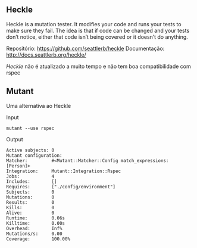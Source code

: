 ## Heckle

Heckle is a mutation tester. It modifies your code and runs your tests to make sure they fail. The idea is that if code can be changed and your tests don’t notice, either that code isn’t being covered or it doesn’t do anything.

Repositório: https://github.com/seattlerb/heckle
Documentação: http://docs.seattlerb.org/heckle/


*Heckle* não é atualizado a muito tempo e não tem boa compatibilidade com rspec

## Mutant

Uma alternativa ao Heckle

Input
```
mutant --use rspec
```

Output
```
Active subjects: 0
Mutant configuration:
Matcher:         #<Mutant::Matcher::Config match_expressions: [Person]>
Integration:     Mutant::Integration::Rspec
Jobs:            4
Includes:        []
Requires:        ["./config/environment"]
Subjects:        0
Mutations:       0
Results:         0
Kills:           0
Alive:           0
Runtime:         0.06s
Killtime:        0.00s
Overhead:        Inf%
Mutations/s:     0.00
Coverage:        100.00%
```
